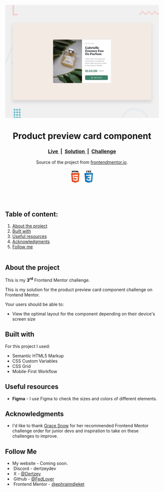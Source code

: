 ![Challenge Design](https://github.com/ephraimdjeket/Product-card-component/blob/main/images/desktop-preview.jpg)

<div align="center">
 <h1>Product preview card component</h1>
 <h3>
    <!-- Netlify Live -->
    <a href="https://statuesque-gingersnap-ea0b6f.netlify.app/">
      Live
    </a>
    <span>&nbsp;|&nbsp;</span>
    <!-- Frontend Mentor Live solution -->
    <a href="https://github.com/ephraimdjeket/Product-card-component" title="Check My Solution on Frontend Mentor">
      Solution
    </a>
    <span>&nbsp;|&nbsp;</span>
    <!-- Frontend Mentor Challenge Link -->
    <a href="https://www.frontendmentor.io/solutions/responsive-product-preview-card-JynVt616Ds" title="Original Frontend Mentor Challenge Link">
      Challenge
    </a>
  </h3>
  <div>
     Source of the project from <a href="https://www.frontendmentor.io/" target="_blank">frontendmentor.io</a>.
  </div>
  <h5>
    <p>
      <img src="https://raw.githubusercontent.com/devicons/devicon/master/icons/html5/html5-original-wordmark.svg" alt="html5" width="40" height="40" title="HTML5"/>
      <img src="https://raw.githubusercontent.com/devicons/devicon/master/icons/css3/css3-original-wordmark.svg" alt="css3" width="40" height="40" title="CSS3"/>
    </p>
  </h5>
</div>

<br>
<br>

## Table of content:

1. [About the project](#about-the-project)
1. [Built with](#built-with)
1. [Useful resources](#useful-resources)
1. [Acknowledgments](#acknowledgments)
1. [Follow me](#follow-me)
   <br>
   <br>

## About the project

This is my <strong>3<sup>rd</sup></strong> Frontend Mentor challenge.

This is my solution for the product preview card component challenge on Frontend Mentor.

Your users should be able to:

- View the optimal layout for the component depending on their device's screen size

## Built with

For this project I used:

- Semantic HTML5 Markup
- CSS Custom Variables
- CSS Grid
- Mobile-First Workflow

## Useful resources

- **Figma** - I use Figma to check the sizes and colors of different elements.

## Acknowledgments

- I'd like to thank [Grace Snow](https://fedmentor.dev/posts/newbie-fm-challenge-order/) for her recommended Frontend Mentor challenge order for junior devs and inspiration to take on these challenges to improve.

## Follow Me

- My website - Coming soon.
- &nbsp;Discord - dertzeydev
- &nbsp;X - [@Dertzey](https://x.com/Dertzey_)
- &nbsp;Github - [@FedLover](https://github.com/ephraimdjeket)
- &nbsp;Frontend Mentor - [@ephraimdjeket](https://www.frontendmentor.io/profile/ephraimdjeket)
